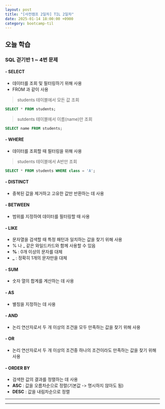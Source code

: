 ```yaml
---
layout: post
title: "[사전캠프 2일차] TIL 2일차"
date: 2025-01-14 18:00:00 +0900
category: bootcamp-til
---
```


## 오늘 학습
### SQL 걷기반 1 ~ 4번 문제

#### - SELECT
- 데이터를 조회 및 필터링하기 위해 사용
- FROM 과 같이 사용
> students 테이블에서 모든 값 조회
```SQL
SELECT * FROM students;
```
> sutdents 테이블에서 이름(name)만 조회
```SQL
SELECT name FROM students;
```

#### - WHERE
- 데이터를 조회할 때 필터링을 위해 사용
> students 테이블에서 A반만 조회
```SQL
SELECT * FROM students WHERE class = 'A';
```

#### - DISTINCT
- 중복된 값을 제거하고 고유한 값만 반환하는 데 사용

#### - BETWEEN
- 범위를 지정하여 데이터를 필터링할 때 사용

#### - LIKE
- 문자열을 검색할 때 특정 패턴과 일치하는 값을 찾기 위해 사용
- % 나 _ 같은 와일드카드와 함께 사용할 수 있음
- **%** : 0개 이상의 문자를 대체
- **_** : 정확히 1개의 문자만을 대체

#### - SUM
- 숫자 열의 합계를 계산하는 데 사용

#### - AS
- 별칭을 지정하는 데 사용

#### - AND
- 논리 연산자로서 두 개 이상의 조건을 모두 만족하는 값을 찾기 위해 사용

#### - OR
- 논리 연산자로서 두 개 이상의 조건중 하나의 조건이라도 만족하는 값을 찾기 위해 사용

#### - ORDER BY
- 검색한 값의 결과를 정렬하는 데 사용
- **ASC** : 값을 오름차순으로 정렬(기본값 -> 명시하지 않아도 됨)
- **DESC** : 값을 내림차순으로 정렬

---
___
